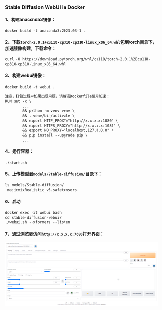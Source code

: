 

### Stable Diffusion WebUI in Docker
#### 1、构建anaconda3镜像：
```shell
docker build -t anaconda3:2023.03-1 .
```

#### 2、下载`torch-2.0.1+cu118-cp310-cp310-linux_x86_64.whl`包到torch目录下，加速镜像构建，下载命令：
```shell
curl -O https://download.pytorch.org/whl/cu118/torch-2.0.1%2Bcu118-cp310-cp310-linux_x86_64.whl
```

#### 3、构建webui镜像：
```shell
docker build -t webui .
```
```shell
注意，打包过程中如果出现问题，请编辑Dockerfile使用加速：
RUN set -x \
        ...
        && python -m venv venv \
        && . venv/bin/activate \
        && export HTTP_PROXY="http://x.x.x.x:1080" \
        && export HTTPS_PROXY="http://x.x.x.x:1080" \
        && export NO_PROXY="localhost,127.0.0.0" \
        && pip install --upgrade pip \
        ...
```

#### 4、运行容器：
```shell
./start.sh
```

#### 5、上传模型到`models/Stable-diffusion/`目录下：
```shell
ls models/Stable-diffusion/
 majicmixRealistic_v5.safetensors
```

#### 6、启动
```shell
docker exec -it webui bash
cd stable-diffusion-webui/
./webui.sh --xformers --listen
```

#### 7、通过浏览器访问`http://x.x.x.x:7890`打开界面：
![](./img/ui.png)



